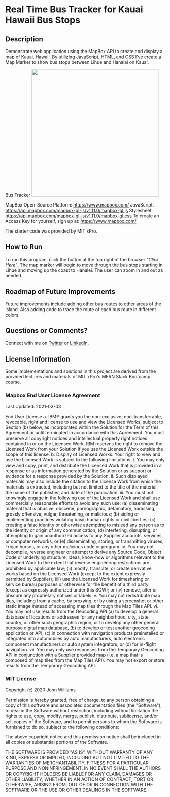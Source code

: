 # Real Time Bus Tracker for Kauai Hawaii Bus Stops

## Description

Demonstrate web application using the MapBox API to create and display a map of Kauai, Hawaii. By utilizing JavaScript, HTML, and CSS I've create a Map Marker to show bus stops between Lihue and Hanalai on Kauai.

Bus Tracker
<img src="https://static1.squarespace.com/static/5b75fc7ea9e028d726dbaaa5/t/6243b1d320fc4017a3ce6c55/1648603603829/bus+tracker.png" width='400'/>

MapBox Open-Source Platform: https://www.mapbox.com/
JavaScript: https://api.mapbox.com/mapbox-gl-js/v1.11.0/mapbox-gl.js
Stylesheet: https://api.mapbox.com/mapbox-gl-js/v1.11.0/mapbox-gl.css
To create an Access Key for yourself, sign up at: https://www.mapbox.com/

The starter code was provided by MIT xPro.

## How to Run

To run this program, click the button at the top right of the browser _"Click Here"_. The map marker will begin to move through the bus stops starting in Lihue and moving up the coast to Hanalei. The user can zoom in and out as needed.

## Roadmap of Future Improvements

Future improvements include adding other bus routes to other areas of the island. Also adding code to trace the route of each bus route in different colors.

## Questions or Comments?

Connect with me on [Twitter](https://twitter.com/kristinedugan) or [LinkedIn](https://linkedin.com/in/kristinedugan).

## License Information

Some implementations and solutions in this project are derived from the provided lectures and materials of MIT xPro's MERN Stack Bootcamp course.

### Mapbox End User License Agreement

Last Updated: 2021-03-03

End User License
a. IBM® grants you the non-exclusive, non-transferrable, revocable, right and license to use and view the Licensed Works, subject to Section (b) below, as incorporated within the Solution for the Term of this Agreement or until terminated in accordance with this Agreement. You must preserve all copyright notices and intellectual property right notices contained in or on the Licensed Work. IBM reserves the right to remove the Licensed Work from your Solution if you use the Licensed Work outside the scope of this license.
b. Display of Licensed Works: Your right to view and use the Licensed Work is subject to the following limitations:
i. You may only view and copy, print, and distribute the Licensed Work that is provided in a response or as information generated by the Solution or as support or evidence for a response provided by the Solution.
ii. Such displayed materials may also include the citation to the License Work from which the materials is extracted, including but not limited to the title of the material, the name of the publisher, and date of the publication.
iii. You must not knowingly engage in the following use of the Licensed Work and shall use commercially reasonable efforts to avoid any such use: (a) disseminating material that is abusive, obscene, pornographic, defamatory, harassing, grossly offensive, vulgar, threatening, or malicious; (b) aiding or implementing practices violating basic human rights or civil liberties; (c) creating a false identity or otherwise attempting to mislead any person as to the identity or origin of any communication; (d) interfering, disrupting, or attempting to gain unauthorized access to any Supplier accounts, services, or computer networks; or (e) disseminating, storing, or transmitting viruses, Trojan horses, or any other malicious code or program.
iv. You may not decompile, reverse engineer or attempt to derive any Source Code, Object Code or underlying structure, ideas, know-how or algorithms relevant to the Licensed Work to the extent that reverse engineering restrictions are prohibited by applicable law; (ii) modify, translate, or create derivative works based on the Licensed Work (except to the extent expressly permitted by Supplier); (iii) use the Licensed Work for timesharing or service bureau purposes or otherwise for the benefit of a third party (except as expressly authorized under this SOW); or (iv) remove, alter or obscure any proprietary notices or labels.
v. You may not redistribute map tiles, including from a cache, by proxying, or by using a screenshot or other static image instead of accessing map tiles through the Map Tiles API.
vi. You may not use results from the Geocoding API (a) to develop a general database of locations or addresses for any neighborhood, city, state, country, or other such geographic region, or to develop any other general purpose digital map database, (b) to develop or test another geocoding application or API; (c) in connection with navigation products preinstalled or integrated into automobiles by auto manufacturers, auto electronic component manufacturers or auto system integrators; or (d) for in-flight navigation.
vii. You may only use responses from the Temporary Geocoding API in conjunction with a Supplier provided map (i.e. a map that is composed of map tiles from the Map Tiles API). You may not export or store results from the Temporary Geocoding API.

### MIT License

Copyright (c) 2020 John Williams

Permission is hereby granted, free of charge, to any person obtaining a copy of this software and associated documentation files (the "Software"), to deal in the Software without restriction, including without limitation the rights to use, copy, modify, merge, publish, distribute, sublicense, and/or sell copies of the Software, and to permit persons to whom the Software is furnished to do so, subject to the following conditions:

The above copyright notice and this permission notice shall be included in all copies or substantial portions of the Software.

THE SOFTWARE IS PROVIDED "AS IS", WITHOUT WARRANTY OF ANY KIND, EXPRESS OR IMPLIED, INCLUDING BUT NOT LIMITED TO THE WARRANTIES OF MERCHANTABILITY, FITNESS FOR A PARTICULAR PURPOSE AND NONINFRINGEMENT. IN NO EVENT SHALL THE AUTHORS OR COPYRIGHT HOLDERS BE LIABLE FOR ANY CLAIM, DAMAGES OR OTHER LIABILITY, WHETHER IN AN ACTION OF CONTRACT, TORT OR OTHERWISE, ARISING FROM, OUT OF OR IN CONNECTION WITH THE SOFTWARE OR THE USE OR OTHER DEALINGS IN THE SOFTWARE.
